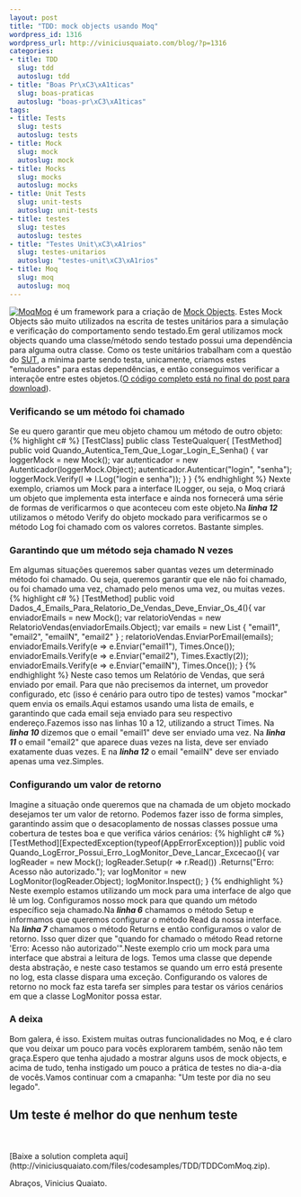 ```yaml
--- 
layout: post
title: "TDD: mock objects usando Moq"
wordpress_id: 1316
wordpress_url: http://viniciusquaiato.com/blog/?p=1316
categories: 
- title: TDD
  slug: tdd
  autoslug: tdd
- title: "Boas Pr\xC3\xA1ticas"
  slug: boas-praticas
  autoslug: "boas-pr\xC3\xA1ticas"
tags: 
- title: Tests
  slug: tests
  autoslug: tests
- title: Mock
  slug: mock
  autoslug: mock
- title: Mocks
  slug: mocks
  autoslug: mocks
- title: Unit Tests
  slug: unit-tests
  autoslug: unit-tests
- title: testes
  slug: testes
  autoslug: testes
- title: "Testes Unit\xC3\xA1rios"
  slug: testes-unitarios
  autoslug: "testes-unit\xC3\xA1rios"
- title: Moq
  slug: moq
  autoslug: moq
---
```

[![](http://viniciusquaiato.com/blog/wp-content/uploads/2010/07/logo.png "Moq")](http://viniciusquaiato.com/blog/wp-content/uploads/2010/07/logo.png)[Moq](http://code.google.com/p/moq/) é um framework para a criação de [Mock Objects](http://en.wikipedia.org/wiki/Mock_object). Estes Mock Objects são muito utilizados na escrita de testes unitários para a simulação e verificação do comportamento sendo testado.Em geral utilizamos mock objects quando uma classe/método sendo testado possui uma dependência para alguma outra classe. Como os teste unitários trabalham com a questão do [SUT](http://martinfowler.com/articles/mocksArentStubs.html#RegularTests), a mínima parte sendo testa, unicamente, criamos estes "emuladores" para estas dependências, e então conseguimos verificar a interaçõe entre estes objetos.([O código completo está no final do post para download](#download)).

### Verificando se um método foi chamado
Se eu quero garantir que meu objeto chamou um método de outro objeto:
{% highlight c# %}
[TestClass]
public class TesteQualquer{    [TestMethod]    
public void Quando_Autentica_Tem_Que_Logar_Login_E_Senha()    {
var loggerMock = new Mock<ilogger>();
var autenticador = new Autenticador(loggerMock.Object);
    autenticador.Autenticar("login", "senha");
    loggerMock.Verify(l => l.Log("login e senha"));
    }
}
</ilogger>
{% endhighlight %}
Nexte exemplo, criamos um Mock para a interface ILogger, ou seja, o Moq criará um objeto que implementa esta interface e ainda nos fornecerá uma série de formas de verificarmos o que aconteceu com este objeto.Na **_linha 12_** utilizamos o método Verify do objeto mockado para verificarmos se o método Log foi chamado com os valores corretos. Bastante simples.

### Garantindo que um método seja chamado N vezes
Em algumas situações queremos saber quantas vezes um determinado método foi chamado. Ou seja, queremos garantir que ele não foi chamado, ou foi chamado uma vez, chamado pelo menos uma vez, ou muitas vezes.
{% highlight c# %}
[TestMethod]
public void Dados_4_Emails_Para_Relatorio_De_Vendas_Deve_Enviar_Os_4(){
var enviadorEmails = new Mock<ienviadoremail>();
var relatorioVendas = new RelatorioVendas(enviadorEmails.Object);
var emails = new List<string> { "email1", "email2", "emailN", "email2" }
;
    relatorioVendas.EnviarPorEmail(emails);
    enviadorEmails.Verify(e => e.Enviar("email1"), Times.Once());
    enviadorEmails.Verify(e => e.Enviar("email2"), Times.Exactly(2));
    enviadorEmails.Verify(e => e.Enviar("emailN"), Times.Once());
    }
</string></ienviadoremail>
{% endhighlight %}
Neste caso temos um Relatório de Vendas, que será enviado por email. Para que não precisemos da internet, um provedor configurado, etc (isso é cenário para outro tipo de testes) vamos "mockar" quem envia os emails.Aqui estamos usando uma lista de emails, e garantindo que cada email seja enviado para seu respectivo endereço.Fazemos isso nas linhas 10 a 12, utilizando a struct Times. Na **_linha 10_** dizemos que o email "email1" deve ser enviado uma vez. Na **_linha 11_** o email "email2" que aparece duas vezes na lista, deve ser enviado exatamente duas vezes. E na **_linha 12_** o email "emailN" deve ser enviado apenas uma vez.Simples. 

### Configurando um valor de retorno
Imagine a situação onde queremos que na chamada de um objeto mockado desejamos ter um valor de retorno. Podemos fazer isso de forma simples, garantindo assim que o desacoplamento de nossas classes possue uma cobertura de testes boa e que verifica vários cenários:
{% highlight c# %}
[TestMethod][ExpectedException(typeof(AppErrorException))]
public void Quando_LogError_Possui_Erro_LogMonitor_Deve_Lancar_Excecao(){
var logReader = new Mock<ilogreader>();
    logReader.Setup(r => r.Read())        .Returns("Erro: Acesso não autorizado.");
var logMonitor = new LogMonitor(logReader.Object);
    logMonitor.Inspect();
    }
</ilogreader>
{% endhighlight %}
Neste exemplo estamos utilizando um mock para uma interface de algo que lê um log. Configuramos nosso mock para que quando um método específico seja chamado.Na **_linha 6_** chamamos o método Setup e informamos que queremos configurar o método Read da nossa interface. Na **_linha 7_** chamamos o método Returns e então configuramos o valor de retorno. Isso quer dizer que "quando for chamado o método Read retorne 'Erro: Acesso não autorizado'".Neste exemplo crio um mock para uma interface que abstrai a leitura de logs. Temos uma classe que depende desta abstração, e neste caso testamos se quando um erro está presente no log, esta classe dispara uma exceção. Configurando os valores de retorno no mock faz esta tarefa ser simples para testar os vários cenários em que a classe LogMonitor possa estar.

### A deixa
Bom galera, é isso. Existem muitas outras funcionalidades no Moq, e é claro que vou deixar um pouco para vocês explorarem também, senão não tem graça.Espero que tenha ajudado a mostrar alguns usos de mock objects, e acima de tudo, tenha instigado um pouco a prática de testes no dia-a-dia de vocês.Vamos continuar com a cmapanha: "Um teste por dia no seu legado".<div>

## Um teste é melhor do que nenhum teste
</div><br /><br />[Baixe a solution completa aqui](http://viniciusquaiato.com/files/codesamples/TDD/TDDComMoq.zip).

Abraços,
Vinicius Quaiato.
